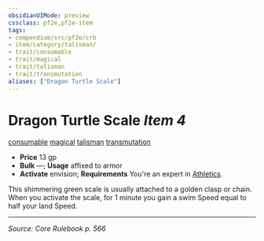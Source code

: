 ```yaml
---
obsidianUIMode: preview
cssclass: pf2e,pf2e-item
tags:
- compendium/src/pf2e/crb
- item/category/talisman/
- trait/consumable
- trait/magical
- trait/talisman
- trait/transmutation
aliases: ["Dragon Turtle Scale"]
---
```

# Dragon Turtle Scale *Item 4*  
[consumable](consumable.md "Consumable Item Trait")  [magical](magical.md "Magical Item Trait")  [talisman](talisman.md "Talisman Item Trait")  [transmutation](transmutation.md "Transmutation School Trait")  

- **Price** 13 gp
- **Bulk** —; **Usage** affixed to armor
- **Activate** envision; **Requirements** You're an expert in [Athletics](skills.md#Athletics).

This shimmering green scale is usually attached to a golden clasp or chain. When you activate the scale, for 1 minute you gain a swim Speed equal to half your land Speed.


---
*Source: Core Rulebook p. 566*